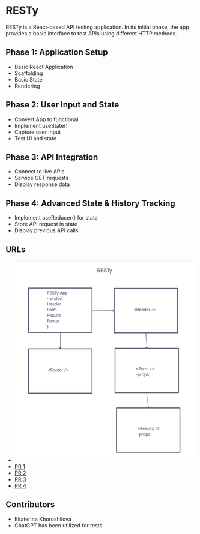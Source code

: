 # RESTy

RESTy is a React-based API testing application. In its initial phase, the app provides a basic interface to test APIs using different HTTP methods.

## Phase 1: Application Setup

- Basic React Application
- Scaffolding
- Basic State
- Rendering

## Phase 2: User Input and State

- Convert App to functional
- Implement useState()
- Capture user input
- Test UI and state

## Phase 3: API Integration

- Connect to live APIs
- Service GET requests
- Display response data

## Phase 4: Advanced State & History Tracking

- Implement useReducer() for state
- Store API request in state
- Display previous API calls

## URLs

- ![UML](./public/RestyUML.png)
- [PR 1](https://github.com/KatKho/resty/pull/1)
- [PR 2](https://github.com/KatKho/resty/pull/3)
- [PR 3](https://github.com/KatKho/resty/pull/4)
- [PR 4](https://github.com/KatKho/resty/pull/5)

## Contributors

- Ekaterina Khoroshilova
- ChatGPT has been utilized for tests
